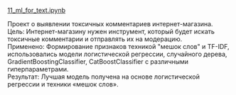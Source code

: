 [11]: https://github.com/ponandrew100/y_praktikum/blob/master/11_ml_for_text/11_ml_for_text.ipynb  

[11_ml_for_text.ipynb][11]  

Проект о выявлении токсичных комментариев интернет-магазина.  
Цель: Интернет-магазину нужен инструмент, который будет искать токсичные комментарии и отправлять их на модерацию.  
Применено: Формирование признаков техникой "мешок слов" и TF-IDF, использовались модели логистической регрессии, случайного дерева, GradientBoostingClassifier, CatBoostClassifier с различными гиперпараметрами.  
Результат: Лучшая модель получена на основе логистической регрессии и техники «мешок слов».
